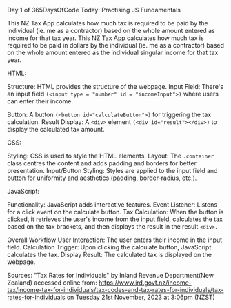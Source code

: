 Day 1 of 365DaysOfCode Today: Practising JS Fundamentals

This NZ Tax App calculates how much tax is required to be paid by the individual (ie. me as a contractor) based on the whole amount entered as income for that tax year.
This NZ Tax App calculates how much tax is required to be paid in dollars by the individual (ie. me as a contractor) based on the whole amount entered as the individual singular income for that tax year.

HTML:

Structure: HTML provides the structure of the webpage.
Input Field: There's an input field `(<input type = "number" id = "incomeInput">)` where users can enter their income.

Button: A button `(<button id="calculateButton">)` for triggering the tax calculation.
Result Display: A `<div>` element `(<div id="result"></div>)` to display the calculated tax amount.

CSS:

Styling: CSS is used to style the HTML elements.
Layout: The `.container` class centres the content and adds padding and borders for better presentation.
Input/Button Styling: Styles are applied to the input field and button for uniformity and aesthetics (padding, border-radius, etc.).

JavaScript:

Functionality: JavaScript adds interactive features.
Event Listener: Listens for a click event on the calculate button.
Tax Calculation: When the button is clicked, it retrieves the user's income from the input field, calculates the tax based on the tax brackets, and then displays the result in the result `<div>`.

Overall Workflow
User Interaction: The user enters their income in the input field.
Calculation Trigger: Upon clicking the calculate button, JavaScript calculates the tax.
Display Result: The calculated tax is displayed on the webpage.

Sources:
"Tax Rates for Individuals" by Inland Revenue Department(New Zealand) accessed online from:
https://www.ird.govt.nz/income-tax/income-tax-for-individuals/tax-codes-and-tax-rates-for-individuals/tax-rates-for-individuals on Tuesday 21st November, 2023 at 3:06pm (NZST)
